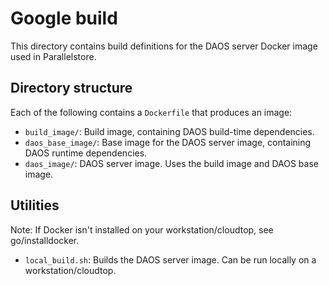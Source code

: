 # Google build

This directory contains build definitions for the DAOS server Docker image used in Parallelstore.

## Directory structure

Each of the following contains a `Dockerfile` that produces an image:

* `build_image/`: Build image, containing DAOS build-time dependencies.
* `daos_base_image/`: Base image for the DAOS server image, containing DAOS runtime dependencies.
* `daos_image/`: DAOS server image. Uses the build image and DAOS base image.

## Utilities

Note: If Docker isn't installed on your workstation/cloudtop, see go/installdocker.

* `local_build.sh`: Builds the DAOS server image. Can be run locally on a workstation/cloudtop.